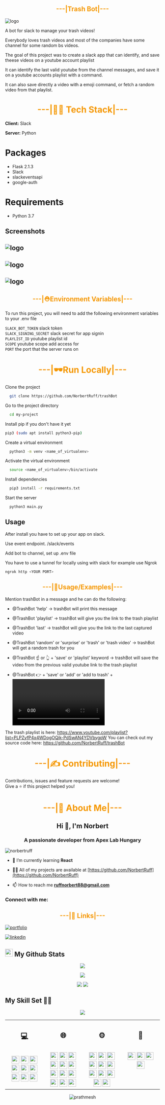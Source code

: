 ## <div style="color:#f59800" align="center">---|Trash Bot|---</div>
![logo](https://github.com/NorbertRuff/trashBot/blob/master/blob/logo.png?raw=true)

A bot for slack to manage your trash videos!

Everybody loves trash videos and most of the companies have some channel for some random bs videos.

The goal of this project was to create a slack app that can identify, and save theese videos on a youtube account playlist 
 
It can identify the last valid youtube from the channel messages, and save it on a youtube accounts playlist with a command.

It can also save directly a video with a emoji command, or fetch a random video from that playlist.
 
# <div style="color:#f59800" align="center">---|👨‍💻 Tech Stack|---</div>

**Client:** Slack

**Server:** Python


# Packages

  * Flask 2.1.3
  * Slack 
  * slackeventsapi 
  * google-auth


# Requirements

  * Python 3.7

## Screenshots

![logo](https://github.com/NorbertRuff/trashBot/blob/master/blob/screenshot1.png?raw=true)
---

![logo](https://github.com/NorbertRuff/trashBot/blob/master/blob/screenshot2.png?raw=true)
---

![logo](https://github.com/NorbertRuff/trashBot/blob/master/blob/screenshot3.png?raw=true)
---


## <div style="color:#f59800" align="center">---|⛑️Environment Variables|---</div>

To run this project, you will need to add the following environment variables to your .env file

`SLACK_BOT_TOKEN` slack token  
`SLACK_SIGNING_SECRET` slack secret for app signin  
`PLAYLIST_ID` youtube playlist id   
`SCOPE` youtube scope add access for    
`PORT` the port that the server runs on  


# <div style="color:#f59800" align="center">---|🕶️Run Locally|---</div>

Clone the project

```bash
  git clone https://github.com/NorbertRuff/trashBot
```

Go to the project directory

```bash
  cd my-project
```

Install pip if you don't have it yet

```bash
pip3 (sudo apt install python3-pip)
```

Create a virtual environment

```bash
  python3 -m venv <name_of_virtualenv>
```

Activate the virtual environment

```bash
  source <name_of_virtualenv>/bin/activate
```

Install dependencies

```bash
  pip3 install -r requirements.txt
```

Start the server

```bash
  python3 main.py
```

## Usage

After install you have to set up your app on slack.

Use event endpoint. /slack/events 

Add bot to channel, set up .env file

You have to use a tunnel for locally using with slack for example use Ngrok

```bash
ngrok http <YOUR PORT>
```


## <div style="color:#f59800" align="center">---|💺Usage/Examples|---</div>

Mention trashBot in a message and he can do the following:
   
- @TrashBot
  'help' ->
    trashBot will print this message
   
- @TrashBot
  'playlist' ->
    trashBot will give you the link to the trash playlist
   
- @TrashBot
  'last' ->
    trashBot will give you the link to the last captured video
   
- @TrashBot
  'random' or 'surprise' or 'trash' or 'trash video' ->
    trashBot will get a random trash for you
   
- @TrashBot
  :point_up: or :point_up_2: + 'save' or 'playlist' keyword ->
    trashBot will save the video from the previous valid youtube link to the trash playlist
   
- @TrashBot
  :point_right: + 'save' or 'add' or 'add to trash' + <video Url> ->
     trashBot will save the <video Url> in this message to the trash playlist

The trash playlist is here:
   https://www.youtube.com/playlist?list=PLPZyfP4x4WDogOQik-PdSwAN4YDVbygpW
You can check out my source code here:
   https://github.com/NorbertRuff/trashBot



# <div style="color:#f59800" align="center">---|✍️ Contributing|---</div>

Contributions, issues and feature requests are welcome!<br/>
Give a ⭐️ if this project helped you!


# <div style="color:#f59800" align="center">---|🚀 About Me|---</div>

<h2 align="center">Hi 👋, I'm Norbert</h2>
<h3 align="center">A passionate developer from Apex Lab Hungary</h3>

<p align="left"> <img src="https://komarev.com/ghpvc/?username=norbertruff&label=Profile%20views&color=0e75b6&style=flat" alt="norbertruff" /> </p>

- 🌱 I’m currently learning **React**

- 👨‍💻 All of my projects are available at [https://github.com/NorbertRuff](https://github.com/NorbertRuff)

- 📫 How to reach me **ruffnorbert88@gmail.com**

<h3 align="left">Connect with me:</h3>

## <div style="color:#f59800" align="center">---|🔗 Links|---</div>

[![portfolio](https://img.shields.io/badge/my_portfolio-000?style=for-the-badge&logo=ko-fi&logoColor=white)](https://github.com/NorbertRuff)

[![linkedin](https://img.shields.io/badge/linkedin-0A66C2?style=for-the-badge&logo=linkedin&logoColor=white)](https://www.linkedin.com/in/ruff-norbert/)


<h2><img src="https://media.giphy.com/media/cj87CxfRtrUifF3Ryk/giphy.gif" height="25"> My Github Stats</h2>

<div align="center">

[![](https://raw.githubusercontent.com/NorbertRuff/NorbertRuff/master/profile-summary-card-output/dracula/0-profile-details.svg)](https://github.com/vn7n24fzkq/github-profile-summary-cards)

[![](https://raw.githubusercontent.com/NorbertRuff/NorbertRuff/master/profile-summary-card-output/dracula/2-most-commit-language.svg)](https://github.com/vn7n24fzkq/github-profile-summary-cards)

[![](https://raw.githubusercontent.com/NorbertRuff/NorbertRuff/master/profile-summary-card-output/dracula/3-stats.svg)](https://github.com/vn7n24fzkq/github-profile-summary-cards) [![](https://raw.githubusercontent.com/NorbertRuff/NorbertRuff/master/profile-summary-card-output/dracula/4-productive-time.svg)](https://github.com/vn7n24fzkq/github-profile-summary-cards)

</div>





## My Skill Set 👩‍💻
<!-- https://dev.to/envoy_/150-badges-for-github-pnk -->
<div align="center">  
<img src="https://www.codewars.com/users/NorbertRuff/badges/large">
</div>

<table><tr><td valign="top" width="25%">
<h2 align="center"> 💻 </h2><br>

<div align="center">  
<img src="https://img.shields.io/badge/Python-3776AB?style=flat-square&logo=python&logoColor=white" height="25">
<img src="https://img.shields.io/badge/Java-ED8B00?style=flat-square&logo=java&logoColor=white" height="25">
  
 <img src="https://img.shields.io/badge/Go-00ADD8?style=for-the-badge&logo=go&logoColor=white" height="25"> 
  
<img src="https://img.shields.io/badge/-GraphQL-E10098?style=flat-square&logo=graphql&logoColor=white" height="25">
  
<img src="https://img.shields.io/badge/shell_script-%23121011?style=flat-square&logo=shell&logoColor=white" height="25">
  
<img src="https://img.shields.io/badge/spring-%236DB33F?style=flat-square&logo=spring&logoColor=white" height="25">
   
<img src="https://img.shields.io/badge/Svelte-4A4A55?style=flat-square&logo=svelte&logoColor=FF3E00" height="25">
   
<img src="https://img.shields.io/badge/PostgreSQL-316192?style=flat-square&logo=postgresql&logoColor=white" height="25">
  
  
<img src="https://img.shields.io/badge/-jest-%23C21325?style=flat-square&logo=jest&logoColor=white" height="25">
  
  
</div>


</td><td valign="top" width="25%">

<h2 align="center"> 🌐 </h2><br>

<div align="center">  


<img src="https://img.shields.io/badge/-CSS3-1572B6?style=flat-square&logo=css3" height="25">
<img src="https://img.shields.io/badge/HTML5-E34F26?style=flat-square&logo=html5&logoColor=white" height="25">
<img src="https://img.shields.io/badge/React-20232A?style=flat-square&logo=react&logoColor=61DAFB" height="25">
<img src="https://img.shields.io/badge/Bootstrap-563D7C?style=flat-square&logo=bootstrap&logoColor=white" height="25">
<img src="https://img.shields.io/badge/JavaScript-F7DF1E?style=flat-square&logo=javascript&logoColor=black" height="25">
<img src="https://img.shields.io/badge/typescript-%23007ACC?style=flat-square&logo=typescript&logoColor=white" height="25">
<img src="https://img.shields.io/badge/Flask-000000?style=flat-square&logo=flask&logoColor=white" height="25">
<img src="https://img.shields.io/badge/nestjs-%23E0234E?style=flat-square&logo=nestjs&logoColor=white" height="25"> 
<img src="https://img.shields.io/badge/node.js-6DA55F?style=flat-square&logo=node.js&logoColor=white" height="25"> 
<img src="https://img.shields.io/badge/Thymeleaf-%23005C0F?style=flat-square&logo=Thymeleaf&logoColor=white" height="25">
<img src="https://img.shields.io/badge/styled--components-DB7093?style=flat-square&logo=styled-components&logoColor=white" height="25">
  <img src="https://img.shields.io/badge/Material--UI-0081CB?style=flat-square&logo=material-ui&logoColor=white" height="25">
  
  
  
  

</div>

</td><td valign="top" width="25%">

<h2 align="center"> ⚙ </h2><br>

<div align="center">

<img src="https://img.shields.io/badge/-Linux-black?style=flat-square&logo=Linux" height="25"> 
<img src="https://img.shields.io/badge/Windows-0078D6?style=flat-square&logo=windows&logoColor=white" height="25"> 
<img src="https://img.shields.io/badge/NPM-%23000000?style=flat-square&logo=npm&logoColor=white" height="25"> 
<img src="https://img.shields.io/badge/Ubuntu-E95420?style=flat-square&logo=ubuntu&logoColor=white" height="25">
<img src="https://img.shields.io/badge/-Git-black?style=flat-square&logo=git" height="25"> 
<img src="https://img.shields.io/badge/-GitHub-181717?style=flat-square&logo=github" height="25"> 
<img src="https://img.shields.io/badge/githubactions-%232671E5?style=flat-square&logo=githubactions&logoColor=white" height="25"> 
<img src="https://img.shields.io/badge/Markdown-000000?style=flat-square&logo=markdown&logoColor=white" height="25">
<img src="https://img.shields.io/badge/pycharm-143?style=flat-square&logo=pycharm&logoColor=white" height="25">  
<img src="https://img.shields.io/badge/Visual%20Studio%20Code-0078d7?style=flat-square&logo=visual-studio-code&logoColor=white" height="25">  
<img src="https://img.shields.io/badge/webstorm-143?style=flat-square&logo=webstorm&logoColor=white" height="25">  

</div>

</td>
</td><td valign="top" width="25%">

<h2 align="center"> 🎨 </h2><br>

<div align="center">
<img src="https://aleen42.github.io/badges/src/photoshop.svg" height="25">
<img src="https://aleen42.github.io/badges/src/illustrator.svg" height="25">
<img src="https://aleen42.github.io/badges/src/dreamweaver.svg" height="25">
<img src="https://aleen42.github.io/badges/src/flash.svg" height="25">
  
 </div>

</td>
</tr></table>  

<div align="center">

<p align="center"> <img src="https://komarev.com/ghpvc/?username=NorbertRuff&label=Profile%20views&color=0e75b6&style=flat-square" alt="prathmesh" /> </p>


</div>
